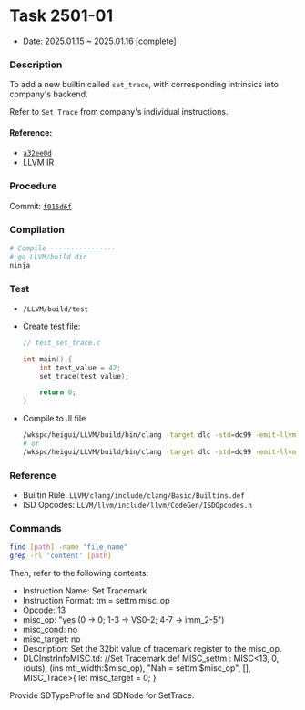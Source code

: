 # Task 2501-01
- Date: 2025.01.15 ~ 2025.01.16 [complete]

### Description
To add a new builtin called `set_trace`, with corresponding intrinsics into company's backend.

Refer to `Set Trace` from company's individual instructions.

#### Reference: 
- [`a32ee0d`](https://github.com/ChipLTech/LLVM/commit/a32ee0d94a807d3f87d7bed7df8801d4f7ac8857)
- LLVM IR

### Procedure

Commit: [`f015d6f`](https://github.com/ChipLTech/LLVM/commit/f015d6f51a6cdf332e19b9424fd6f06655abd68a)

### Compilation
```sh
# Compile ----------------
# go LLVM/build dir
ninja
```

### Test
- `/LLVM/build/test`

- Create test file:

    ```C
    // test_set_trace.c

    int main() {
        int test_value = 42;
        set_trace(test_value);

        return 0;
    }

- Compile to .ll file

    ```sh
    /wkspc/heigui/LLVM/build/bin/clang -target dlc -std=dc99 -emit-llvm -O2 -c test_set_trace.c -o test_set_trace.ll
    # or
    /wkspc/heigui/LLVM/build/bin/clang -target dlc -std=dc99 -emit-llvm -O2 -S test_set_trace.c -o test_set_trace.ll
    ```

### Reference
- Builtin Rule: `LLVM/clang/include/clang/Basic/Builtins.def`
- ISD Opcodes: `LLVM/llvm/include/llvm/CodeGen/ISDOpcodes.h`

### Commands
```sh
find [path] -name "file_name"
grep -rl 'content' [path]
```

Then, refer to the following contents:

- Instruction Name: Set Tracemark	
- Instruction Format: tm = settm misc_op	
- Opcode: 13	
- misc_op: "yes (0 -> 0; 1-3 -> VS0-2; 4-7 -> imm_2-5")
- misc_cond: no	
- misc_target: no	
- Description: Set the 32bit value of tracemark register to the misc_op.
- DLCInstrInfoMISC.td:
//Set Tracemark
def MISC_settm : MISC<13, 0, (outs), (ins mti_width:$misc_op), 
        "Nah = settm $misc_op", [], MISC_Trace>{
    let misc_target = 0;
}

Provide SDTypeProfile and SDNode for SetTrace.